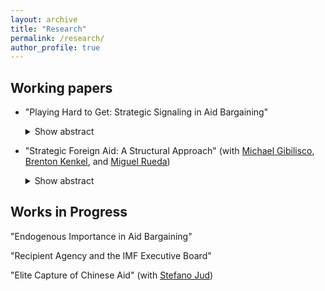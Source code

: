 ```yaml
---
layout: archive
title: "Research"
permalink: /research/
author_profile: true
---
```

## Working papers
* "Playing Hard to Get: Strategic Signaling in Aid Bargaining"

   <details>
   <summary>Show abstract</summary>

  Foreign aid is a political exchange between a donor and target. Existing literature focuses
  primarily on donors, but less is known about how targets advance their interests. I model the aid
  exchange using a costly signaling model in which targets send a (potentially misleading) signal
  of their policy preferences before the donor makes an aid offer. In equilibrium, when the cost of
  a misleading signal is sufficiently low, targets who are aligned with a donor on policy lie about
  their alignment at least some of the time, which yields them aid that they would not have received
  otherwise. After mapping the model into empirical implications, I show that nonresponse in the
  UN General Assembly – a low-cost signal of nonalignment – is correlated with higher future aid
  inflows. This argument highlights the role of aid-receiving states as strategic actors who can
  extract concessions from donors.
  
  </details>
  
* "Strategic Foreign Aid: A Structural Approach" (with [Michael Gibilisco](https://michaelgibilisco.com/index.html), [Brenton Kenkel](https://bkenkel.com/), and [Miguel Rueda](http://miguelrueda.net/))

  <details>
  <summary>Show abstract</summary>

  The U.S. and China are entering a new era of major-power competition in which foreign aid serves as a tool for contesting global influence.      What is the effect of competition on the distribution of aid from China and the U.S. across the globe? While the literature has studied how      specific factors (e.g., democracy) affect the amount of foreign aid a country receives, we still do not know whether these factors affect the    preferences of the U.S. and China for giving aid directly or indirectly via competition and strategic interaction. In this paper, we answer      these questions by adopting a structural approach: we construct a game-theoretic contest model of aid distribution and estimate its parameters   given the observed foreign aid commitments of the two countries. The structural approach allows us to (1) estimate the degree to which aid       given by one major power to a specific recipient country responds to the expectations of its rival’s aid to the same country; (2) see whether    other factors of potential recipient countries (e.g., democracy) moderate the U.S and China's response to each others' aid; and (3) compare a    country's observed distribution of aid to the counterfactual distribution that would arise absent competition from its rival.
  
  </details>

  
  

## Works in Progress
"Endogenous Importance in Aid Bargaining"

"Recipient Agency and the IMF Executive Board"

"Elite Capture of Chinese Aid" (with [Stefano Jud](https://stefanojud.com/))